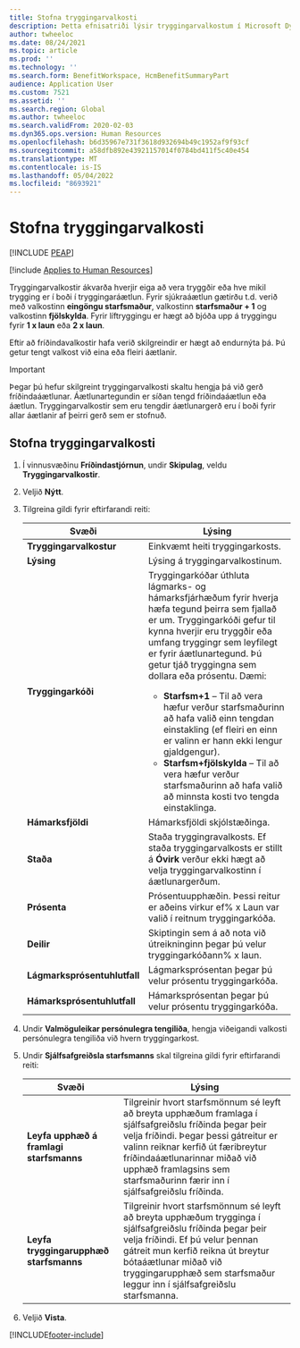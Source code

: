 ```yaml
---
title: Stofna tryggingarvalkosti
description: Þetta efnisatriði lýsir tryggingarvalkostum í Microsoft Dynamics 365 Human Resources fyrir kosningu þátttakanda í fríðindaáætlun eða -pakka.
author: twheeloc
ms.date: 08/24/2021
ms.topic: article
ms.prod: ''
ms.technology: ''
ms.search.form: BenefitWorkspace, HcmBenefitSummaryPart
audience: Application User
ms.custom: 7521
ms.assetid: ''
ms.search.region: Global
ms.author: twheeloc
ms.search.validFrom: 2020-02-03
ms.dyn365.ops.version: Human Resources
ms.openlocfilehash: b6d35967e731f3618d932694b49c1952af9f93cf
ms.sourcegitcommit: a58dfb892e43921157014f0784bd411f5c40e454
ms.translationtype: MT
ms.contentlocale: is-IS
ms.lasthandoff: 05/04/2022
ms.locfileid: "8693921"
---
```

# <a name="create-coverage-options"></a>Stofna tryggingarvalkosti


[!INCLUDE [PEAP](../includes/peap-2.md)]

[!include [Applies to Human Resources](../includes/applies-to-hr.md)]

Tryggingarvalkostir ákvarða hverjir eiga að vera tryggðir eða hve mikil trygging er í boði í tryggingaráætlun. Fyrir sjúkraáætlun gætirðu t.d. verið með valkostinn **eingöngu starfsmaður**, valkostinn **starfsmaður + 1** og valkostinn **fjölskylda**. Fyrir líftryggingu er hægt að bjóða upp á tryggingu fyrir **1 x laun** eða **2 x laun**.

Eftir að fríðindavalkostir hafa verið skilgreindir er hægt að endurnýta þá. Þú getur tengt valkost við eina eða fleiri áætlanir.

> [!IMPORTANT]
> Þegar þú hefur skilgreint tryggingarvalkosti skaltu hengja þá við gerð fríðindaáætlunar. Áætlunartegundin er síðan tengd fríðindaáætlun eða áætlun. Tryggingarvalkostir sem eru tengdir áætlunargerð eru í boði fyrir allar áætlanir af þeirri gerð sem er stofnuð.

## <a name="create-coverage-options"></a>Stofna tryggingarvalkosti
1. Í vinnusvæðinu **Fríðindastjórnun**, undir **Skipulag**, veldu **Tryggingarvalkostir**.

2. Veljið **Nýtt**.

3. Tilgreina gildi fyrir eftirfarandi reiti:

   | Svæði | Lýsing |
   | --- | --- |
   | **Tryggingarvalkostur** | Einkvæmt heiti tryggingarkosts. |
   | **Lýsing** | Lýsing á tryggingarvalkostinum. |
   | **Tryggingarkóði** | Tryggingarkóðar úthluta lágmarks- og hámarksfjárhæðum fyrir hverja hæfa tegund þeirra sem fjallað er um. Tryggingarkóði gefur til kynna hverjir eru tryggðir eða umfang tryggingr sem leyfilegt er fyrir áætlunartegund. Þú getur tjáð tryggingna sem dollara eða prósentu. Dæmi:<ul><li>**Starfsm+1** – Til að vera hæfur verður starfsmaðurinn að hafa valið einn tengdan einstakling (ef fleiri en einn er valinn er hann ekki lengur gjaldgengur).</li><li>**Starfsm+fjölskylda** – Til að vera hæfur verður starfsmaðurinn að hafa valið að minnsta kosti tvo tengda einstaklinga.</li></ul> |
   | **Hámarksfjöldi** | Hámarksfjöldi skjólstæðinga. |
   | **Staða** | Staða tryggingravalkosts. Ef staða tryggingarvalkosts er stillt á **Óvirk** verður ekki hægt að velja tryggingarvalkostinn í áætlunargerðum. |
   | **Prósenta** | Prósentuupphæðin. Þessi reitur er aðeins virkur ef% x Laun var valið í reitnum tryggingarkóða. |
   | **Deilir** | Skiptingin sem á að nota við útreikninginn þegar þú velur tryggingarkóðann% x laun. |
   | **Lágmarksprósentuhlutfall** | Lágmarksprósentan þegar þú velur prósentu tryggingarkóða. |
   | **Hámarksprósentuhlutfall** | Hámarksprósentan þegar þú velur prósentu tryggingarkóða. |

4. Undir **Valmöguleikar persónulegra tengiliða**, hengja viðeigandi valkosti persónulegra tengiliða við hvern tryggingarkost.

5. Undir **Sjálfsafgreiðsla starfsmanns** skal tilgreina gildi fyrir eftirfarandi reiti:

   | Svæði | Lýsing |
   | --- | --- |
   | **Leyfa upphæð á framlagi starfsmanns** | Tilgreinir hvort starfsmönnum sé leyft að breyta upphæðum framlaga í sjálfsafgreiðslu fríðinda þegar þeir velja fríðindi. Þegar þessi gátreitur er valinn reiknar kerfið út færibreytur fríðindaáætlunarinnar miðað við upphæð framlagsins sem starfsmaðurinn færir inn í sjálfsafgreiðslu fríðinda. |
   | **Leyfa tryggingarupphæð starfsmanns** | Tilgreinir hvort starfsmönnum sé leyft að breyta upphæðum trygginga í sjálfsafgreiðslu fríðinda þegar þeir velja fríðindi. Ef þú velur þennan gátreit mun kerfið reikna út breytur bótaáætlunar miðað við tryggingarupphæð sem starfsmaður leggur inn í sjálfsafgreiðslu starfsmanna. |

6. Veljið **Vista**. 


[!INCLUDE[footer-include](../includes/footer-banner.md)]

